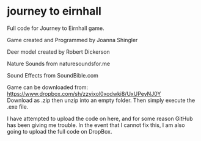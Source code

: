 journey to eirnhall
=================
Full code for Journey to Eirnhall game.  

Game created and Programmed by Joanna Shingler  

Deer model created by Robert Dickerson  

Nature Sounds from naturesoundsfor.me  

Sound Effects from SoundBible.com  
  
Game can be downloaded from: https://www.dropbox.com/sh/zzyixol0xodwki8/UxUPeyNJ0Y  
Download as .zip then unzip into an empty folder. Then simply execute the .exe file.  

I have attempted to upload the code on here, and for some reason GitHub has been giving me trouble. In the event that I cannot fix this, I am also going to upload the full code on DropBox.

